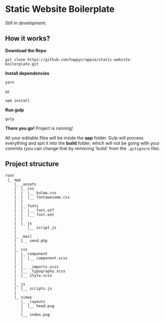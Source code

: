 # Static Website Boilerplate

*Still in development.*

## How it works?

**Download the Repo**
```
git clone https://github.com/happycrappie/static-website-boilerplate.git
```

**Install dependencies**
```
yarn
```

or

```
npm install
```

**Run gulp**
```
gulp
```

**There you go!** Project is running!

All your editable files will be inside the **app** folder. Gulp will process everything and spit it into the **build** folder, which will not be going with your commits (you can change that by removing 'build' from the `.gitignore` file).

## Project structure

```
root
 |_ app
    |_ _assets
    |  |_ css
    |  |  |__ bulma.css
    |  |  |__ fontawesome.css
    |  |
    |  |_ fonts
    |  |  |__ font.otf
    |  |  |__ font.eot
    |  |
    |  |_ js
    |     |__ script.js
    |
    |_ _mail
    |  |__ send.php
    |
    |_ css
    |  |_ component
    |  |  |__ component.scss
    |  |
    |  |__ _imports.scss
    |  |__ _typography.scss
    |  |__ style.scss
    |
    |_ js
    |  |__ scripts.js
    |
    |_ views
       |_ _layouts
       |  |__ head.pug
       |
       |__ index.pug
```